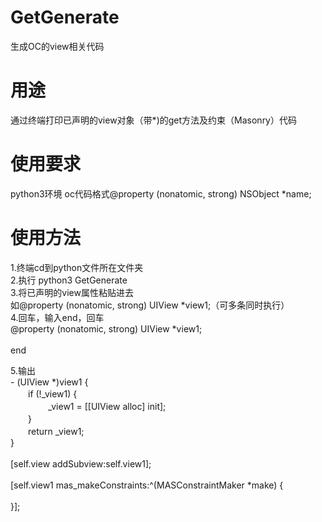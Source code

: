 # GetGenerate
生成OC的view相关代码

# 用途
通过终端打印已声明的view对象（带*)的get方法及约束（Masonry）代码

# 使用要求
python3环境
oc代码格式@property (nonatomic, strong) NSObject *name;

# 使用方法<br>
1.终端cd到python文件所在文件夹<br>
2.执行 python3 GetGenerate<br>
3.将已声明的view属性粘贴进去<br>
 如@property (nonatomic, strong) UIView *view1;（可多条同时执行）<br>
4.回车，输入end，回车<br>
@property (nonatomic, strong) UIView *view1;<br>
<br>
end<br>

5.输出<br>
\- (UIView *)view1 {<br>
　　if (!_view1) {<br>
　　　　 _view1 = [[UIView alloc] init];<br>
　　}<br>
　　return _view1;<br>
}<br>
<br>
[self.view addSubview:self.view1];<br>
<br>
[self.view1 mas_makeConstraints:^(MASConstraintMaker *make) {<br>
	<br>
}];<br>
